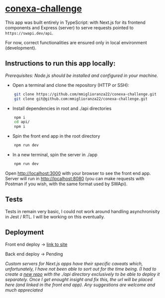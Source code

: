 # [conexa-challenge](https://conexatech.notion.site/Full-Stack-Node-React-5eae96ec04eb43b88d57710545042071)

This app was built entirely in TypeScript: with Next.js for its frontend components and Express (server) to serve requests pointed to `https://swapi.dev/api`.

For now, correct functionalities are ensured only in local environment (development).

## Instructions to run this app locally:

_Prerequisites: Node.js should be installed and configured in your machine._

- Open a terminal and clone the repository (HTTP or SSH):
```bash
  	git clone https://github.com/mmiglioranza22/conexa-challenge.git
	git clone git@github.com:mmiglioranza22/conexa-challenge.git
```

- Install dependencies in root and ./api directories
```bash
	npm i
	cd api/
	npm i
```

- Spin the front end app in the root directory 
```bash
  	npm run dev
```

- In a new terminal, spin the server in ./app 
```bash
  	npm run dev
```
Open [http://localhost:3000](http://localhost:3000) with your browser to see the front end app.
Server will run in [http://localhost:8080](http://localhost:8080) (you can make requests with Postman if you wish, with the same format used by SWApi).

## Tests

Tests in remain very basic, I could not work around handling asynchronisity in Jest / RTL. I will be working on this eventually.

## Deployment

Front end deploy ->  [link to site](https://conexa-challenge-omega.vercel.app/)

Back end deploy -> Pending

_Custom servers for Next.js apps have their specific caveats which, unfortunately, I have not been able to sort out for the time being. (I had to create a [new repo](https://github.com/mmiglioranza22/conexa-challenge-server) with the ./api directory exclusively to be able to deploy it separately. Once I get enought insight and fix this, the url will be placed here (and linked in the front end app). Any suggestions are welcome and much appreciated_

